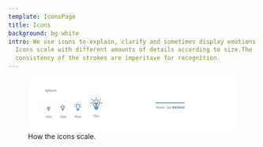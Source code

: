 ```yaml
---
template: IconsPage
title: Icons
background: bg-white
intro: We use icons to explain, clarify and sometimes display emotions ;). Our
  Icons scale with different amounts of details according to size.The
  consistency of the strokes are imperitave for recognition.
---
```

<figure class="Image Image__border Image__border--noPadding"><img src="/img/icons.jpg" srcset="/img/icons.jpg 2x" alt=""><figcaption><div class="Image__caption">How the icons scale.</div></figcaption></figure>